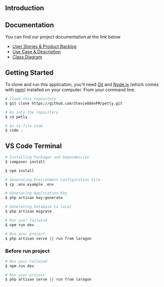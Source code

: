 ## Introduction

## Documentation

You can find our project documentation at the link below
- [User Stories & Product Backlog](https://docs.google.com/document/d/1AxqJpKs-DbMR0quMGbwgfa-Y6-AJZn7Lxe9TsNOoqP8/edit?usp=sharing)
- [Use Case & Description](https://docs.google.com/document/d/19TAbjlhc3pjHJ3MwaDicQSX8pJDX8mlgfbXbBO0gnBs/edit?usp=sharing)
- [Class Diagram](https://drive.google.com/file/d/15m3194yPbA4TpRoFZ20xNIgZ6N2mGydK/view?usp=sharing)

## Getting Started

To clone and run this application, you'll need [Git](https://git-scm.com) and [Node.js](https://nodejs.org/en/download/) (which comes with [npm](http://npmjs.com)) installed on your computer. From your command line:

```bash
# Clone this repository
$ git clone https://github.com/StevieOdenPM/petly.git

# Go into the repository
$ cd petly

# Go to file code
$ code .
```

## VS Code Terminal
```bash
# Installing Packages and Dependencies
$ composer install

$ npm install

# Generating Environment Configuration File
$ cp .env.example .env

# Generating Application Key
$ php artisan key:generate

# Generating Database to local
$ php artisan migrate

# Run your tailwind
$ npm run dev

# Run your project
$ php artisan serve || run from laragon
```

### Before run project

```bash
# Run your tailwind
$ npm run dev

# Run your project
$ php artisan serve || run from laragon
```
